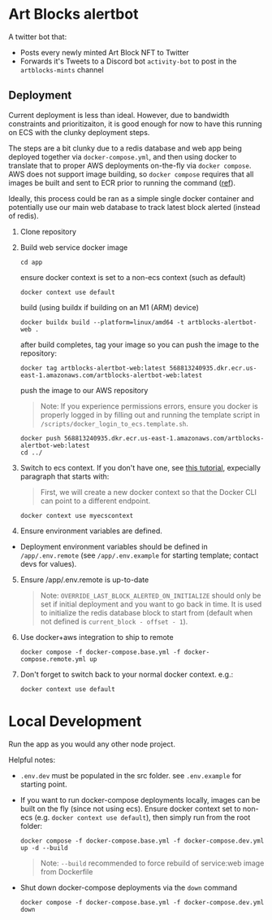 # Art Blocks alertbot

A twitter bot that:

- Posts every newly minted Art Block NFT to Twitter
- Forwards it's Tweets to a Discord bot `activity-bot` to post in the `artblocks-mints` channel

## Deployment

Current deployment is less than ideal. However, due to bandwidth constraints and prioritizaiton, it is good enough for now to have this running on ECS with the clunky deployment steps.

The steps are a bit clunky due to a redis database and web app being deployed together via `docker-compose.yml`, and then using docker to translate that to proper AWS deployments on-the-fly via `docker compose`. AWS does not support image building, so `docker compose` requires that all images be built and sent to ECR prior to running the command ([ref](https://docs.docker.com/cloud/ecs-compose-features/)).

Ideally, this process could be ran as a simple single docker container and potentially use our main web database to track latest block alerted (instead of redis).

1.  Clone repository
2.  Build web service docker image
    ```shell
    cd app
    ```
    ensure docker context is set to a non-ecs context (such as default)
    ```shell
    docker context use default
    ```
    build (using buildx if building on an M1 (ARM) device)
    ```shell
    docker buildx build --platform=linux/amd64 -t artblocks-alertbot-web .
    ```
    after build completes, tag your image so you can push the image to the repository:
    ```shell
    docker tag artblocks-alertbot-web:latest 568813240935.dkr.ecr.us-east-1.amazonaws.com/artblocks-alertbot-web:latest
    ```
    push the image to our AWS repository
    > Note: If you experience permissions errors, ensure you docker is properly logged in by filling out and running the template script in `/scripts/docker_login_to_ecs.template.sh`.
    ```shell
    docker push 568813240935.dkr.ecr.us-east-1.amazonaws.com/artblocks-alertbot-web:latest
    cd ../
    ```

3.  Switch to ecs context. If you don't have one, see [this tutorial](https://aws.amazon.com/blogs/containers/deploy-applications-on-amazon-ecs-using-docker-compose/), expecially paragraph that starts with:

    > First, we will create a new docker context so that the Docker CLI can point to a different endpoint.

    ```shell
    docker context use myecscontext
    ```

4.  Ensure environment variables are defined.

- Deployment environment variables should be defined in `/app/.env.remote` (see `/app/.env.example` for starting template; contact devs for values).

5.  Ensure /app/.env.remote is up-to-date
    >Note: `OVERRIDE_LAST_BLOCK_ALERTED_ON_INITIALIZE` should only be set if initial deployment and you want to go back in time. It is used to initialize the redis database block to start from (default when not defined is `current_block - offset - 1`).

6.  Use docker+aws integration to ship to remote

    ```shell
    docker compose -f docker-compose.base.yml -f docker-compose.remote.yml up
    ```

7.  Don't forget to switch back to your normal docker context. e.g.:

    ```shell
    docker context use default
    ```

# Local Development

Run the app as you would any other node project.

Helpful notes:

- `.env.dev` must be populated in the src folder. see `.env.example` for starting point.
- If you want to run docker-compose deployments locally, images can be built on the fly (since not using ecs). Ensure docker context set to non-ecs (e.g. `docker context use default`), then simply run from the root folder:
  ```shell
  docker compose -f docker-compose.base.yml -f docker-compose.dev.yml up -d --build
  ```
  > Note: `--build` recommended to force rebuild of service:web image from Dockerfile

- Shut down docker-compose deployments via the `down` command
  ```shell
  docker compose -f docker-compose.base.yml -f docker-compose.dev.yml down
  ```
